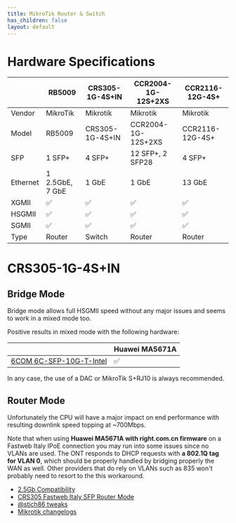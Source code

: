 ```yaml
---
title: MikroTik	Router & Switch
has_children: false
layout: default
---
```


# Hardware Specifications

|          | RB5009          | CRS305-1G-4S+IN | CCR2004-1G-12S+2XS | CCR2116-12G-4S+ |
| -------- | --------------- | --------------- | ------------------ | --------------- |
| Vendor   | MikroTik        | Mikrotik        | Mikrotik           | Mikrotik        |
| Model    | RB5009          | CRS305-1G-4S+IN | CCR2004-1G-12S+2XS | CCR2116-12G-4S+ |
| SFP      | 1 SFP+          | 4 SFP+          | 12 SFP+, 2 SFP28   | 4 SFP+          |
| Ethernet | 1 2.5GbE, 7 GbE | 1 GbE           | 1 GbE              | 13 GbE          |
| XGMII    | ✅              | ✅              | ✅                 | ✅              |
| HSGMII   | ✅              | ✅              | ✅                 | ✅              |
| SGMII    | ✅              | ✅              | ✅                 | ✅              |
| Type     | Router          | Switch          | Router             | Router          |

# CRS305-1G-4S+IN

## Bridge Mode

Bridge mode allows full HSGMII speed without any major issues and seems to work in a mixed mode too.

Positive results in mixed mode with the following hardware:

|                                                                         | Huawei MA5671A |
| ----------------------------------------------------------------------- | -------------- |
| [6COM 6C-SFP-10G-T-Intel](https://www.amazon.it/gp/product/B07H9Q91WV/) | ✅             |

In any case, the use of a DAC or MikroTik S+RJ10 is always recommended.


## Router Mode

Unfortunately the CPU will have a major impact on end performance with resulting downlink speed topping at ~700Mbps.

Note that when using **Huawei MA5671A with right.com.cn firmware** on a Fastweb Italy IPoE connection you may run into some issues since no VLANs are used. The ONT responds to DHCP requests with **a 802.1Q tag for VLAN 0**, which should be properly handled by bridging properly the WAN as well. Other providers that do rely on VLANs such as 835 won't probably need to resort to the this workaround.

- [2.5Gb Compatibility](https://github.com/Anime4000/RTL960x/blob/main/Docs/2.5Gb.md)
- [CRS305 Fastweb Italy SFP Router Mode](https://pastebin.com/zRaidTx4)
- [@stich86 tweaks](https://github.com/Anime4000/RTL960x/issues/17#issuecomment-1101435506)
- [Mikrotik changelogs](https://mikrotik.com/download/changelogs)
